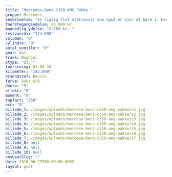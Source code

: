 ```yaml
---
title: "Mercedes-Benz C350 AMG Pakke "
gruppe: Mercedes
beskrivelse: "En rigtig flot stationcar som også er sjov at køre i. Her er en af de biler hvor du får meget bil for få penge. "
foerstegangsydelse: 63.000 kr.
maanedlig_ydelse: "2.789 kr. "
restvaerdi: "124.698"
volumen: "0"
cylindre: "0"
antal_ventiler: "0"
gear: Aut.
traek: Baghjul
btype: "St. "
foerstereg: 01-04-10
kilometer: "145.000"
braendstof: Benzin
farve: koks Grå
doere: "5"
effekt: "0"
moment: "0"
topfart: "250"
acc: "0"
billede_1: /images/uploads/mercese-benz-c350-amg-pakke/s1.jpg
billede_2: /images/uploads/mercese-benz-c350-amg-pakke/s2.jpg
billede_3: /images/uploads/mercese-benz-c350-amg-pakke/s3.jpg
billede_4: /images/uploads/mercese-benz-c350-amg-pakke/s4.jpg
billede_5: /images/uploads/mercese-benz-c350-amg-pakke/s5.jpg
billede_6: /images/uploads/mercese-benz-c350-amg-pakke/s6.jpg
billede_7: /images/uploads/mercese-benz-c350-amg-pakke/s7.jpg
billede_8: null
billede_9: null
billede_10: null
cmsUserSlug: ""
date: 2016-06-29T00:00:00.000Z
layout: post
---
```


